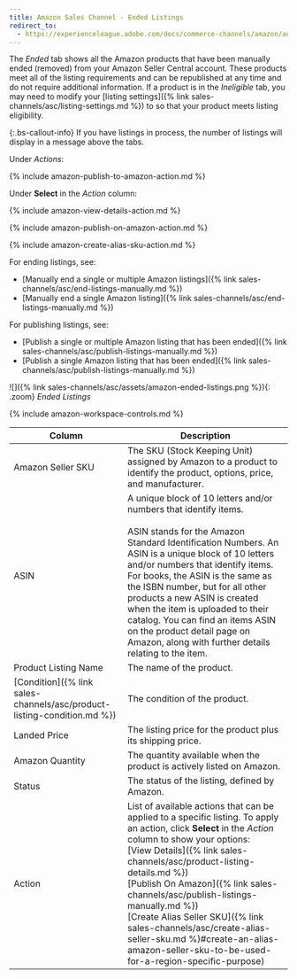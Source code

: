 ```yaml
---
title: Amazon Sales Channel - Ended Listings
redirect_to:
  - https://experienceleague.adobe.com/docs/commerce-channels/amazon/admin-listings/status-tab/ended-listings.html
---
```


The _Ended_ tab shows all the Amazon products that have been manually ended (removed) from your Amazon Seller Central account. These products meet all of the listing requirements and can be republished at any time and do not require additional information. If a product is in the _Ineligible_ tab, you may need to modify your [listing settings]({% link sales-channels/asc/listing-settings.md %}) to so that your product meets listing eligibility.

{:.bs-callout-info}
If you have listings in process, the number of listings will display in a message above the tabs.

Under _Actions_:

{% include amazon-publish-to-amazon-action.md %}

Under **Select** in the _Action_ column:

{% include amazon-view-details-action.md %}

{% include amazon-publish-on-amazon-action.md %}

{% include amazon-create-alias-sku-action.md %}

For ending listings, see:

- [Manually end a single or multiple Amazon listings]({% link sales-channels/asc/end-listings-manually.md %})
- [Manually end a single Amazon listing]({% link sales-channels/asc/end-listings-manually.md %})

For publishing listings, see:

- [Publish a single or multiple Amazon listing that has been ended]({% link sales-channels/asc/publish-listings-manually.md %})
- [Publish a single Amazon listing that has been ended]({% link sales-channels/asc/publish-listings-manually.md %})

![]({% link sales-channels/asc/assets/amazon-ended-listings.png %}){: .zoom}
_Ended Listings_

{% include amazon-workspace-controls.md %}

|Column|Description|
|--- |--- |
|Amazon Seller SKU|The SKU (Stock Keeping Unit) assigned by Amazon to a product to identify the product, options, price, and manufacturer.|
|ASIN|A unique block of 10 letters and/or numbers that identify items.<br/><br/>ASIN stands for the Amazon Standard Identification Numbers. An ASIN is a unique block of 10 letters and/or numbers that identify items. For books, the ASIN is the same as the ISBN number, but for all other products a new ASIN is created when the item is uploaded to their catalog. You can find an items ASIN on the product detail page on Amazon, along with further details relating to the item.|
|Product Listing Name|The name of the product.|
|[Condition]({% link sales-channels/asc/product-listing-condition.md %})|The condition of the product.|
|Landed Price|The listing price for the product plus its shipping price.|
|Amazon Quantity|The quantity available when the product is actively listed on Amazon.|
|Status|The status of the listing, defined by Amazon.|
|Action|List of available actions that can be applied to a specific listing. To apply an action, click **Select** in the _Action_ column to show your options:<br/>[View Details]({% link sales-channels/asc/product-listing-details.md %})<br/>[Publish On Amazon]({% link sales-channels/asc/publish-listings-manually.md %})<br/>[Create Alias Seller SKU]({% link sales-channels/asc/create-alias-seller-sku.md %}#create-an-alias-amazon-seller-sku-to-be-used-for-a-region-specific-purpose)|
